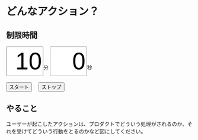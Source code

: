 # どんなアクション？

## 制限時間

<form name="timer">
  <input type="text" maxlength="2" value="10" style="font-size:48pt;width:100px;text-align:right">分
  <input type="text" maxlength="2" value="0" style="font-size:48pt;width:100px;text-align:right">秒
  <br><br>
  <input type="button" value="スタート" onclick="cntStart()">　
  <input type="button" value="ストップ" onclick="cntStop()">
</form>

## やること

ユーザーが起こしたアクションは、プロダクトでどういう処理がされるのか、それを受けてどういう行動をとるのかなど図にしてください。

<script type="text/javascript" src="/js/timer.js"></script>

